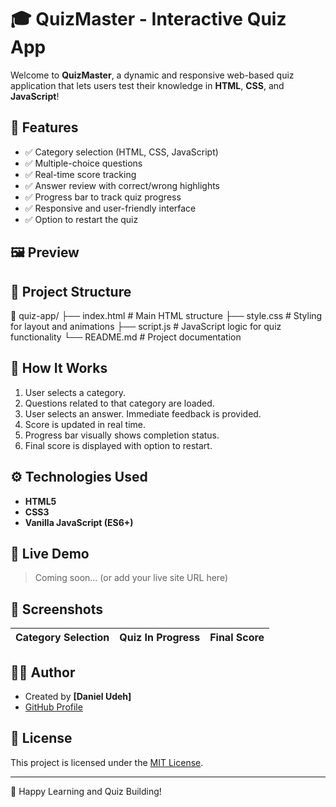 # 🎓 QuizMaster - Interactive Quiz App

Welcome to **QuizMaster**, a dynamic and responsive web-based quiz application that lets users test their knowledge in **HTML**, **CSS**, and **JavaScript**!

## 🚀 Features

- ✅ Category selection (HTML, CSS, JavaScript)
- ✅ Multiple-choice questions
- ✅ Real-time score tracking
- ✅ Answer review with correct/wrong highlights
- ✅ Progress bar to track quiz progress
- ✅ Responsive and user-friendly interface
- ✅ Option to restart the quiz

## 🖼️ Preview

## 📂 Project Structure
📁 quiz-app/
├── index.html # Main HTML structure
├── style.css # Styling for layout and animations
├── script.js # JavaScript logic for quiz functionality
└── README.md # Project documentation


## 🧠 How It Works

1. User selects a category.
2. Questions related to that category are loaded.
3. User selects an answer. Immediate feedback is provided.
4. Score is updated in real time.
5. Progress bar visually shows completion status.
6. Final score is displayed with option to restart.

## ⚙️ Technologies Used

- **HTML5**
- **CSS3**
- **Vanilla JavaScript (ES6+)**

## 📌 Live Demo

> Coming soon… (or add your live site URL here)

## 📸 Screenshots

| Category Selection | Quiz In Progress | Final Score |
|--------------------|------------------|-------------|

## 🧑‍💻 Author

- Created by **[Daniel Udeh]**
- [GitHub Profile](https://github.com/diddy0077)

## 📜 License

This project is licensed under the [MIT License](LICENSE).

---

🎉 Happy Learning and Quiz Building!

